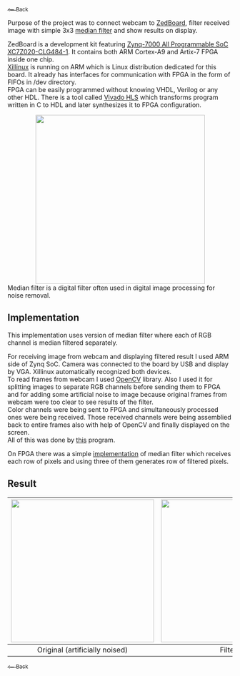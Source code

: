 <a href="https://loruro.github.io/"><sub>⟵ Back</sub></a>

Purpose of the project was to connect webcam to  [ZedBoard](http://zedboard.org/product/zedboard), filter received image with simple 3x3 [median filter](https://en.wikipedia.org/wiki/Median_filter) and show results on display.

ZedBoard is a development kit featuring [Zynq-7000 All Programmable SoC XC7Z020-CLG484-1](http://www.xilinx.com/products/silicon-devices/soc/zynq-7000.html). It contains both ARM Cortex-A9 and Artix-7 FPGA inside one chip.  
[Xillinux](http://xillybus.com/xillinux) is running on ARM which is Linux distribution dedicated for this board. It already has interfaces for communication with FPGA in the form of FIFOs in /dev directory.  
FPGA can be easily programmed without knowing VHDL, Verilog or any other HDL. There is a tool called [Vivado HLS](https://www.xilinx.com/products/design-tools/vivado/integration/esl-design.html) which transforms program written in C to HDL and later synthesizes it to FPGA configuration.
<div align="center"><a href="https://raw.githubusercontent.com/loruro/Zynq_FPGA_Median_Filter/master/img/diagram.png" target="_blank"><img src="https://raw.githubusercontent.com/loruro/Zynq_FPGA_Median_Filter/master/img/diagram.png" width="379"/></a></div>  
Median filter is a digital filter often used in digital image processing for noise removal.

## Implementation

This implementation uses version of median filter where each of RGB channel is median filtered separately.

For receiving image from webcam and displaying filtered result I used ARM side of Zynq SoC. Camera was connected to the board by USB and display by VGA. Xillinux automatically recognized both devices.  
To read frames from webcam I used [OpenCV](http://opencv.org/) library. Also I used it for splitting images to separate RGB channels before sending them to FPGA and for adding some artificial noise to image because original frames from webcam were too clear to see results of the filter.  
Color channels were being sent to FPGA and simultaneously processed ones were being received. Those received channels were being assemblied back to entire frames also with help of OpenCV and finally displayed on the screen.  
All of this was done by [this](https://github.com/loruro/Zynq_FPGA_Median_Filter/blob/master/Xillinux/main.cpp) program.

On FPGA there was a simple [implementation](https://github.com/loruro/Zynq_FPGA_Median_Filter/blob/master/FPGA/main.c) of median filter which receives each row of pixels and using three of them generates row of filtered pixels.

## Result

| <a href="https://raw.githubusercontent.com/loruro/Zynq_FPGA_Median_Filter/master/img/original.jpg" target="_blank"><img src="https://raw.githubusercontent.com/loruro/Zynq_FPGA_Median_Filter/master/img/original.jpg" width="320"/></a> | <a href="https://raw.githubusercontent.com/loruro/Zynq_FPGA_Median_Filter/master/img/filtered.jpg" target="_blank"><img src="https://raw.githubusercontent.com/loruro/Zynq_FPGA_Median_Filter/master/img/filtered.jpg" width="320"/></a> |
| :------------------------------------------: |:---------------------------------------:|
| Original (artificially noised) | Filtered |

<a href="https://loruro.github.io/"><sub>⟵ Back</sub></a>
